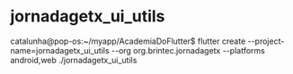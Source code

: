 # jornadagetx_ui_utils

catalunha@pop-os:~/myapp/AcademiaDoFlutter$ flutter create --project-name=jornadagetx_ui_utils --org org.brintec.jornadagetx --platforms android,web ./jornadagetx_ui_utils